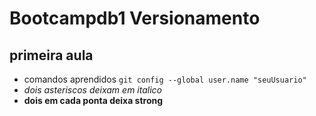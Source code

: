 # Bootcampdb1 Versionamento
## primeira aula 
- comandos aprendidos `git config --global user.name "seuUsuario"`
 - *dois asteriscos deixam em italico*
 - **dois em cada ponta deixa strong**